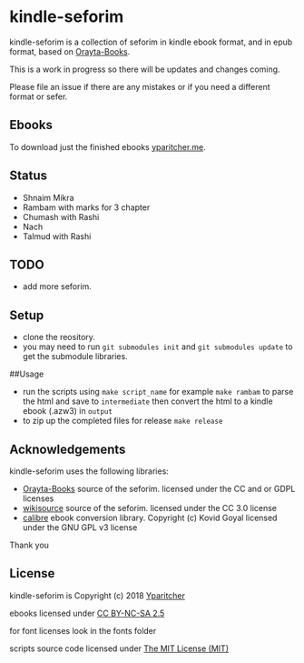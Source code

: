 # kindle-seforim
kindle-seforim is a collection of seforim in kindle ebook format, and in epub format, based on [Orayta-Books](https://github.com/MosheWagner/Orayta-Books).

This is a work in progress so there will be updates and changes coming.

Please file an issue if there are any mistakes or if you need a different format or sefer.

## Ebooks
To download just the finished ebooks [yparitcher.me](https://yparitcher.me).

## Status
- Shnaim Mikra
- Rambam with marks for 3 chapter
- Chumash with Rashi
- Nach
- Talmud with Rashi

## TODO
- add more seforim.

## Setup
- clone the reository.
- you may need to run `git submodules init` and `git submodules update` to get the submodule libraries.

##Usage
- run the scripts using `make script_name` for example `make rambam` to parse the html and save to `intermediate` then convert the html to a kindle ebook (.azw3) in `output`
- to zip up the completed files for release `make release`

## Acknowledgements
kindle-seforim uses the following libraries:

- [Orayta-Books](https://github.com/MosheWagner/Orayta-Books) source of the seforim.
licensed under the CC and or GDPL licenses
- [wikisource](https://he.wikisource.org) source of the seforim.
licensed under the CC 3.0 license
- [calibre](https://calibre-ebook.com/) ebook conversion library.
Copyright (c) Kovid Goyal
licensed under the GNU GPL v3 license

Thank you

## License
kindle-seforim is Copyright (c) 2018 [Yparitcher](https://github.com/yparitcher)

ebooks licensed under [CC BY-NC-SA 2.5](https://creativecommons.org/licenses/by-nc-sa/2.5/legalcode)

for font licenses look in the fonts folder

scripts source code licensed under [The MIT License (MIT)](http://opensource.org/licenses/mit-license.php)
